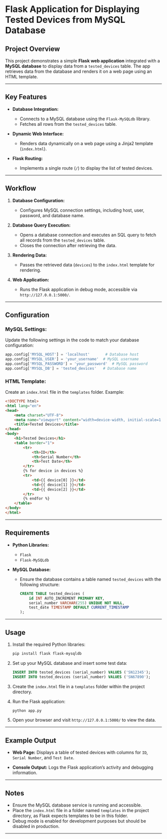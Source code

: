 # Flask Application for Displaying Tested Devices from MySQL Database

## Project Overview
This project demonstrates a simple **Flask web application** integrated with a **MySQL database** to display data from a `tested_devices` table. The app retrieves data from the database and renders it on a web page using an HTML template.

---

## Key Features
- **Database Integration:**
  - Connects to a MySQL database using the `Flask-MySQLdb` library.
  - Fetches all rows from the `tested_devices` table.

- **Dynamic Web Interface:**
  - Renders data dynamically on a web page using a Jinja2 template (`index.html`).

- **Flask Routing:**
  - Implements a single route (`/`) to display the list of tested devices.

---

## Workflow
1. **Database Configuration:**
   - Configures MySQL connection settings, including host, user, password, and database name.

2. **Database Query Execution:**
   - Opens a database connection and executes an SQL query to fetch all records from the `tested_devices` table.
   - Closes the connection after retrieving the data.

3. **Rendering Data:**
   - Passes the retrieved data (`devices`) to the `index.html` template for rendering.

4. **Web Application:**
   - Runs the Flask application in debug mode, accessible via `http://127.0.0.1:5000/`.

---

## Configuration
### **MySQL Settings:**
Update the following settings in the code to match your database configuration:
```python
app.config['MYSQL_HOST'] = 'localhost'       # Database host
app.config['MYSQL_USER'] = 'your_username'  # MySQL username
app.config['MYSQL_PASSWORD'] = 'your_password'  # MySQL password
app.config['MYSQL_DB'] = 'tested_devices'   # Database name
```

### **HTML Template:**
Create an `index.html` file in the `templates` folder. Example:
```html
<!DOCTYPE html>
<html lang="en">
<head>
    <meta charset="UTF-8">
    <meta name="viewport" content="width=device-width, initial-scale=1.0">
    <title>Tested Devices</title>
</head>
<body>
    <h1>Tested Devices</h1>
    <table border="1">
        <tr>
            <th>ID</th>
            <th>Serial Number</th>
            <th>Test Date</th>
        </tr>
        {% for device in devices %}
        <tr>
            <td>{{ device[0] }}</td>
            <td>{{ device[1] }}</td>
            <td>{{ device[2] }}</td>
        </tr>
        {% endfor %}
    </table>
</body>
</html>
```

---

## Requirements
- **Python Libraries:**
  - `Flask`
  - `Flask-MySQLdb`

- **MySQL Database:**
  - Ensure the database contains a table named `tested_devices` with the following structure:
    ```sql
    CREATE TABLE tested_devices (
        id INT AUTO_INCREMENT PRIMARY KEY,
        serial_number VARCHAR(255) UNIQUE NOT NULL,
        test_date TIMESTAMP DEFAULT CURRENT_TIMESTAMP
    );
    ```

---

## Usage
1. Install the required Python libraries:
   ```bash
   pip install flask flask-mysqldb
   ```

2. Set up your MySQL database and insert some test data:
   ```sql
   INSERT INTO tested_devices (serial_number) VALUES ('SN12345');
   INSERT INTO tested_devices (serial_number) VALUES ('SN67890');
   ```

3. Create the `index.html` file in a `templates` folder within the project directory.

4. Run the Flask application:
   ```bash
   python app.py
   ```

5. Open your browser and visit `http://127.0.0.1:5000/` to view the data.

---

## Example Output
- **Web Page:**
  Displays a table of tested devices with columns for `ID`, `Serial Number`, and `Test Date`.

- **Console Output:**
  Logs the Flask application’s activity and debugging information.

---

## Notes
- Ensure the MySQL database service is running and accessible.
- Place the `index.html` file in a folder named `templates` in the project directory, as Flask expects templates to be in this folder.
- Debug mode is enabled for development purposes but should be disabled in production.

---


